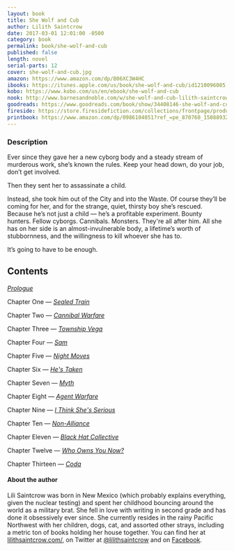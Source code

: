 ```yaml
---
layout: book
title: She Wolf and Cub
author: Lilith Saintcrow
date: 2017-03-01 12:01:00 -0500
category: book
permalink: book/she-wolf-and-cub
published: false
length: novel
serial-parts: 12
cover: she-wolf-and-cub.jpg
amazon: https://www.amazon.com/dp/B06XC3W4HC
ibooks: https://itunes.apple.com/us/book/she-wolf-and-cub/id1210096085
kobo: https://www.kobo.com/us/en/ebook/she-wolf-and-cub
nook: http://www.barnesandnoble.com/w/she-wolf-and-cub-lilith-saintcrow/1126044793
goodreads: https://www.goodreads.com/book/show/34408146-she-wolf-and-cub
fireside: https://store.firesidefiction.com/collections/frontpage/products/she-wolf-and-cub-by-lilith-saintcrow
printbook: https://www.amazon.com/dp/0986104051?ref_=pe_870760_150889320
---
```


### Description

Ever since they gave her a new cyborg body and a steady stream of murderous work, she’s known the rules. Keep your head down, do your job, don’t get involved.

Then they sent her to assassinate a child.

Instead, she took him out of the City and into the Waste. Of course they’ll be coming for her, and for the strange, quiet, thirsty boy she’s rescued. Because he’s not just a child — he’s a profitable experiment. Bounty hunters. Fellow cyborgs. Cannibals. Monsters. They're all after him. All she has on her side is an almost-invulnerable body, a lifetime’s worth of stubbornness, and the willingness to kill whoever she has to.

It’s going to have to be enough.

## Contents

[_Prologue_](issue16/chapter/she-wolf-and-cub-prologue/)

Chapter One — [_Sealed Train_](/issue16/chapter/she-wolf-and-cub-chapter-one/)

Chapter Two — [_Cannibal Warfare_](/issue17/chapter/she-wolf-and-cub-chapter-two/)

Chapter Three — [_Township Vega_](/issue18/chapter/she-wolf-and-cub-chapter-three/)

Chapter Four — [_Sam_](/issue19/chapter/she-wolf-and-cub-chapter-four/)

Chapter Five — [_Night Moves_](/issue20/chapter/she-wolf-and-cub-chapter-five/)

Chapter Six — [_He's Taken_](/issue21/chapter/she-wolf-and-cub-chapter-six/)

Chapter Seven — [_Myth_](/issue22/chapter/she-wolf-and-cub-chapter-seven/)

Chapter Eight — [_Agent Warfare_](/issue23/chapter/she-wolf-and-cub-chapter-eight/)

Chapter Nine — [_I Think She's Serious_](/issue24/chapter/she-wolf-and-cub-chapter-nine/)

Chapter Ten — [_Non-Alliance_](/issue25/chapter/she-wolf-and-cub-chapter-ten/)

Chapter Eleven — [_Black Hat Collective_](/issue26/chapter/she-wolf-and-cub-chapter-eleven/)

Chapter Twelve — [_Who Owns You Now?_](/issue27/chapter/she-wolf-and-cub-chapter-twelve/)

Chapter Thirteen — [_Coda_](/issue27/chapter/she-wolf-and-cub-chapter-thirteen/)

#### About the author

Lili Saintcrow was born in New Mexico (which probably explains everything, given the nuclear testing) and spent her childhood bouncing around the world as a military brat. She fell in love with writing in second grade and has done it obsessively ever since. She currently resides in the rainy Pacific Northwest with her children, dogs, cat, and assorted other strays, including a metric ton of books holding her house together. You can find her at [lilithsaintcrow.com/](http://www.lilithsaintcrow.com/), on Twitter at [@lilithsaintcrow](https://twitter.com/lilithsaintcrow) and on [Facebook](https://www.facebook.com/pages/Lilith-Saintcrow/172118402032).
